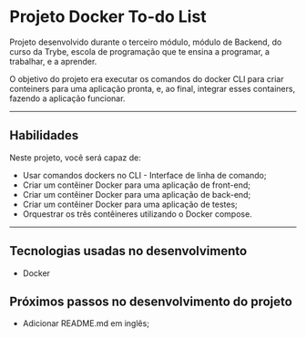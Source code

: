 # Projeto Docker To-do List

Projeto desenvolvido durante o terceiro módulo, módulo de Backend, do curso da Trybe, escola de programação que te ensina a programar, a trabalhar, e a aprender.

O objetivo do projeto era executar os comandos do docker CLI para criar conteiners para uma aplicação pronta, e, ao final, integrar esses containers, fazendo a aplicação funcionar.

---

## Habilidades
Neste projeto, você será capaz de:
  * Usar comandos dockers no CLI - Interface de linha de comando;
  * Criar um contêiner Docker para uma aplicação de front-end;
  * Criar um contêiner Docker para uma aplicação de back-end;
  * Criar um contêiner Docker para uma aplicação de testes;
  * Orquestrar os três contêineres utilizando o Docker compose.

---

## Tecnologias usadas no desenvolvimento

- Docker

<!---
## Funcionamento
-->

## Próximos passos no desenvolvimento do projeto

- Adicionar README.md em inglês;
